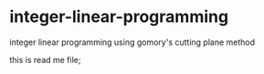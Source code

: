 # integer-linear-programming
integer linear programming using gomory's cutting plane method 

this is read me file;